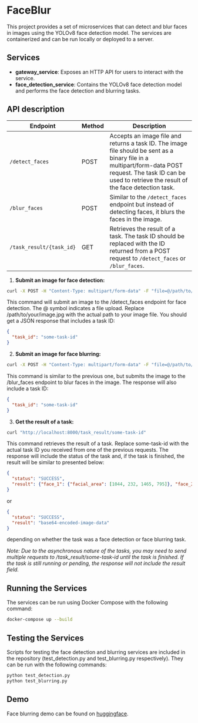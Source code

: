 # FaceBlur

This project provides a set of microservices that can detect and blur faces in images using the YOLOv8 face detection model. The services are containerized and can be run locally or deployed to a server.

## Services

* **gateway_service**: Exposes an HTTP API for users to interact with the service.
* **face_detection_service**: Contains the YOLOv8 face detection model and performs the face detection and blurring tasks.

## API description

| Endpoint | Method | Description
| --- | --- | --- |
| `/detect_faces` | POST | Accepts an image file and returns a task ID. The image file should be sent as a binary file in a multipart/form-data POST request. The task ID can be used to retrieve the result of the face detection task.
| `/blur_faces` | POST | Similar to the `/detect_faces` endpoint but instead of detecting faces, it blurs the faces in the image.
| `/task_result/{task_id}` | GET | Retrieves the result of a task. The task ID should be replaced with the ID returned from a POST request to `/detect_faces` or `/blur_faces`.

1. **Submit an image for face detection:**

```bash
curl -X POST -H "Content-Type: multipart/form-data" -F "file=@/path/to/your/image.jpg" "http://localhost:8000/detect_faces"
```

This command will submit an image to the /detect_faces endpoint for face detection. The @ symbol indicates a file upload. Replace /path/to/your/image.jpg with the actual path to your image file. You should get a JSON response that includes a task ID:

```json
{
  "task_id": "some-task-id"
}
```

2. **Submit an image for face blurring:**

```bash
curl -X POST -H "Content-Type: multipart/form-data" -F "file=@/path/to/your/image.jpg" "http://localhost:8000/blur_faces"
```

This command is similar to the previous one, but submits the image to the /blur_faces endpoint to blur faces in the image. The response will also include a task ID:

```json
{
  "task_id": "some-task-id"
}
```

3. **Get the result of a task:**

```bash
curl "http://localhost:8000/task_result/some-task-id"
```

This command retrieves the result of a task. Replace some-task-id with the actual task ID you received from one of the previous requests. The response will include the status of the task and, if the task is finished, the result will be similar to presented below:

```json
{
  "status": "SUCCESS",
  "result": {"face_1": {"facial_area": [1044, 232, 1465, 795]}, "face_2": {"facial_area": [220, 156, 623, 700]}}
}
```

or

```json
{
  "status": "SUCCESS",
  "result": "base64-encoded-image-data"
}
```

depending on whether the task was a face detection or face blurring task.


*Note: Due to the asynchronous nature of the tasks, you may need to send multiple requests to /task_result/some-task-id until the task is finished. If the task is still running or pending, the response will not include the result field.*

## Running the Services

The services can be run using Docker Compose with the following command:

```bash
docker-compose up --build
```

## Testing the Services

Scripts for testing the face detection and blurring services are included in the repository (test_detection.py and test_blurring.py respectively). They can be run with the following commands:


```bash
python test_detection.py
python test_blurring.py
```

## Demo

Face blurring demo can be found on [huggingface](https://huggingface.co/spaces/mmkuznecov/faceblur).